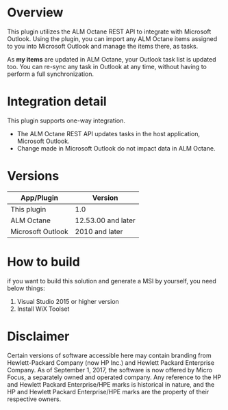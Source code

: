 
# Overview
This plugin utilizes the ALM Octane REST API to integrate with Microsoft Outlook. Using the plugin, you can import any ALM Octane items assigned to you into Microsoft Outlook and manage the items there, as tasks.

As **my items** are updated in ALM Octane, your Outlook task list is updated too.
You can re-sync any task in Outlook at any time, without having to perform a full synchronization.

# Integration detail
This plugin supports one-way integration.
* The ALM Octane REST API updates tasks in the host application, Microsoft Outlook.
* Change made in Microsoft Outlook do not impact data in ALM Octane.

# Versions
App/Plugin | Version
----------- | ----------------
This plugin | 1.0
ALM Octane | 12.53.00 and later
Microsoft Outlook | 2010 and later

# How to build
if you want to build this solution and generate a MSI by yourself, you need below things:
1. Visual Studio 2015 or higher version
2. Install WiX Toolset 

# Disclaimer
Certain versions of software accessible here may contain branding from Hewlett-Packard Company (now HP Inc.) and Hewlett Packard Enterprise Company.  As of September 1, 2017, the software is now offered by Micro Focus, a separately owned and operated company.  Any reference to the HP and Hewlett Packard Enterprise/HPE marks is historical in nature, and the HP and Hewlett Packard Enterprise/HPE marks are the property of their respective owners.
